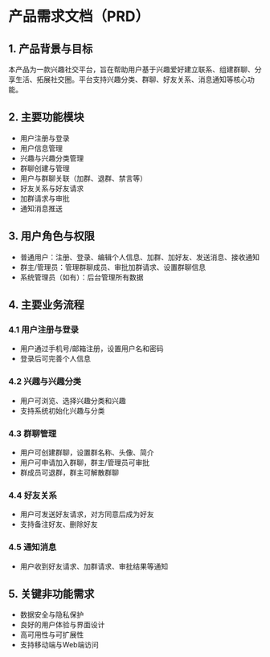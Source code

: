 # 产品需求文档（PRD）

## 1. 产品背景与目标

本产品为一款兴趣社交平台，旨在帮助用户基于兴趣爱好建立联系、组建群聊、分享生活、拓展社交圈。平台支持兴趣分类、群聊、好友关系、消息通知等核心功能。

## 2. 主要功能模块

- 用户注册与登录
- 用户信息管理
- 兴趣与兴趣分类管理
- 群聊创建与管理
- 用户与群聊关联（加群、退群、禁言等）
- 好友关系与好友请求
- 加群请求与审批
- 通知消息推送

## 3. 用户角色与权限

- 普通用户：注册、登录、编辑个人信息、加群、加好友、发送消息、接收通知
- 群主/管理员：管理群聊成员、审批加群请求、设置群聊信息
- 系统管理员（如有）：后台管理所有数据

## 4. 主要业务流程

### 4.1 用户注册与登录

- 用户通过手机号/邮箱注册，设置用户名和密码
- 登录后可完善个人信息

### 4.2 兴趣与兴趣分类

- 用户可浏览、选择兴趣分类和兴趣
- 支持系统初始化兴趣与分类

### 4.3 群聊管理

- 用户可创建群聊，设置群名称、头像、简介
- 用户可申请加入群聊，群主/管理员可审批
- 群成员可退群，群主可解散群聊

### 4.4 好友关系

- 用户可发送好友请求，对方同意后成为好友
- 支持备注好友、删除好友

### 4.5 通知消息

- 用户收到好友请求、加群请求、审批结果等通知

## 5. 关键非功能需求

- 数据安全与隐私保护
- 良好的用户体验与界面设计
- 高可用性与可扩展性
- 支持移动端与Web端访问
